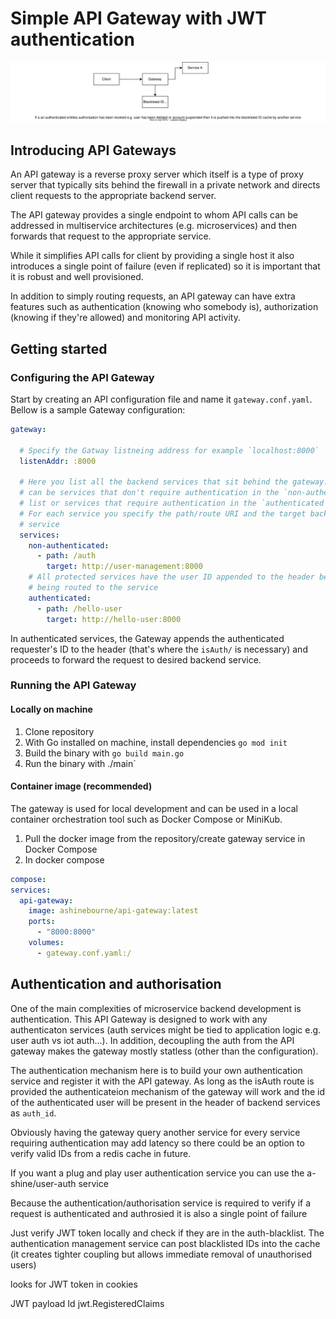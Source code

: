 # Simple API Gateway with JWT authentication

![Alt text](https://raw.githubusercontent.com/a-shine/api-gateway/main/gateway-arch.drawio.svg)

## Introducing API Gateways

An API gateway is a reverse proxy server which itself is a type of proxy server
that typically sits behind the firewall in a private network and directs client
requests to the appropriate backend server.

The API gateway provides a single endpoint to whom API calls can be addressed
in multiservice architectures (e.g. microservices) and then forwards that
request to the appropriate service.

While it simplifies API calls for client by providing a single host it also
introduces a single point of failure (even if replicated) so it is important
that it is robust and well provisioned.

In addition to simply routing requests, an API gateway can have extra features
such as authentication (knowing who somebody is), authorization (knowing if
they're allowed) and monitoring API activity.

## Getting started

### Configuring the API Gateway

Start by creating an API configuration file and name it `gateway.conf.yaml`.
Bellow is a sample Gateway configuration:

```yaml
gateway:

  # Specify the Gatway listneing address for example `localhost:8000`
  listenAddr: :8000

  # Here you list all the backend services that sit behind the gateway. These 
  # can be services that don't require authentication in the `non-authenticated`
  # list or services that require authentication in the `authenticated` list.
  # For each service you specify the path/route URI and the target backend 
  # service
  services:
    non-authenticated:
      - path: /auth
        target: http://user-management:8000
    # All protected services have the user ID appended to the header before 
    # being routed to the service
    authenticated:
      - path: /hello-user
        target: http://hello-user:8000
```

In authenticated services, the Gateway appends the authenticated requester's ID
to the header (that's where the `isAuth/` is necessary) and proceeds to forward
the request to desired backend service.

### Running the API Gateway

#### Locally on machine

1. Clone repository
2. With Go installed on machine, install dependencies `go mod init `
3. Build the binary with `go build main.go`
4. Run the binary with ./main`

#### Container image (recommended)

The gateway is used for local development and can be used in a local container
orchestration tool such as Docker Compose or MiniKub.

1. Pull the docker image from the repository/create gateway service in Docker Compose
2. In docker compose

```yaml
compose:
services:
  api-gateway:
    image: ashinebourne/api-gateway:latest
    ports:
      - "8000:8000"
    volumes:
      - gateway.conf.yaml:/
```

## Authentication and authorisation

One of the main complexities of microservice backend development is
authentication. This API Gateway is designed to work with any authenticaton services (auth services might be tied to
application logic e.g. user auth vs iot auth...). In addition, decoupling the auth from the API gateway makes the
gateway mostly statless (other than the configuration).

The authentication mechanism here is to build your own authentication service and register it with the API gateway. As
long as the isAuth route is provided the authenticateion mechanism of the gateway will work and the id of the
authenticated user will be present in the header of backend services as `auth_id`.

Obviously having the gateway query another service for every service requiring authentication may add latency so there
could be an option to verify valid IDs from a redis cache in future.

If you want a plug and play user authentication service you can use the a-shine/user-auth service

Because the authentication/authorisation service is required to verify if a request is authenticated and authrosied it
is also a single point of failure

Just verify JWT token locally and check if they are in the auth-blacklist. The authentication management service can
post blacklisted IDs into the cache (it creates tighter coupling but allows immediate removal of unauthorised users)

looks for JWT token in cookies

JWT payload
Id
jwt.RegisteredClaims